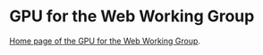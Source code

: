 # GPU for the Web Working Group

[Home page of the GPU for the Web Working Group](https://www.w3.org/gpu/).